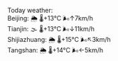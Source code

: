 Today weather:  
Beijing: 🌦 🌡️+13°C 🌬️↑7km/h  
Tianjin: 🌫  🌡️+13°C 🌬️↓11km/h  
Shijiazhuang: 🌦 🌡️+15°C 🌬️↖3km/h  
Tangshan: 🌦 🌡️+14°C 🌬️←5km/h  
